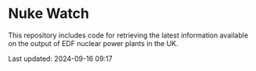 # Nuke Watch

This repository includes code for retrieving the latest information available on the output of EDF nuclear power plants in the UK.

Last updated: 2024-09-16 09:17